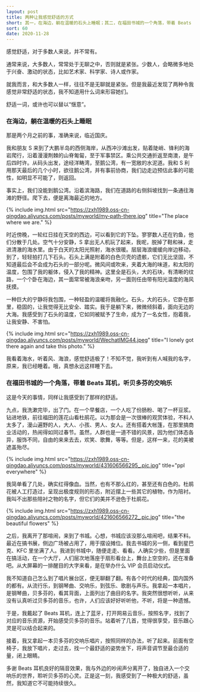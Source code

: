 ```yaml
---
layout: post
title: 两种让我感觉舒适的方式
short: 其一，在海边，躺在温暖的石头上睡眠；其二，在福田书城的一个角落，带着 Beats 耳机，听贝多芬的交响乐
sort: 60
date: 2020-11-28
---
```


感觉舒适，对于多数人来说，并不常有。

通常来说，大多数人，常常处于无聊之中，否则就是紧张。少数人，会略微多地处于兴奋、激动的状态，比如艺术家、科学家、诗人或作家。

就我而言，和大多数人一样，往往不是无聊就是紧张。但是我最近发现了两种令我感觉非常舒适的状态，我不知道用什么词来形容她们。

舒适一词，或许也可以替以“惬意”。

### 在海边，躺在温暖的石头上睡眠

那是两个月之前的事，准确来说，临近国庆。

我和朋友 S 来到了大鹏半岛的西侧海岸，从西冲沙滩出发，贴着陡峭、锋利的海岩爬行，沿着漫漫荆棘的山脊匍匐，至于军事禁区。乘公共交通折返至南澳，是午后四时许。从码头出发，途经洋畴湾，至鹅公湾，有一宽敞的水泥道。我和 S 利用那天最后的几个小时，欲往鹅公湾，并有事前协商，我们边走边预估此事的可能性，如明显不可能了，则返回。

事实上，我们没能到鹅公湾。沿着滨海路，我们在道路的右侧斜坡找到一条通往海滩的野径。爬下去，便是离海最近的地方。

{% include img.html src="https://zxh1989.oss-cn-qingdao.aliyuncs.com/posts/myworld/my-path-there.jpg" title="The place where we are." %}

时近傍晚，一轮红日挂在天空的西边，可以看到它的下坠。寥寥数人还在钓鱼，他们分散于几处。空气十分安静，S 拿出无人机玩了起来，我呢，脱掉了鞋和袜，走进清澈的海水里。由于白天的太阳光照射，海水很暖。层层海浪缓缓向岸边移动，到了，轻轻拍打几下石头。石头上满是附着的白色贝壳的遗骸，它们无比坚固，不知道最后会不会成为石头的一部分呢。微风间或吹来，夹着大海的味道，和太阳的温度，包围了我的躯体，侵入了我的精神。这里全是石头，大的石块，有清晰的纹路，一个个卧在海边，其一面常常被海浪亲吻，另一面则任由带有阳光温度的海风抚摸。

一种巨大的宁静将我包围，一种轻盈的温暖将我融化。石头，大的石头，它卧在那里，稳固的，让我觉得无比安全、踏实。我于是躺下来，微微倾斜着，面向无边的大海。我感受到了石头的温度，它如同被赋予了生命，成为了一名女性，抱着我，让我安静、不害怕。

{% include img.html src="https://zxh1989.oss-cn-qingdao.aliyuncs.com/posts/myworld/WechatIMG44.jpeg" title="I lonely got there again and take this photo." %}

我看着海水，听着风、海浪，感觉舒适极了！不知不觉，我听到有人喊我的名字，原来，我已经睡着。哦，真想永远这样睡下去。

### 在福田书城的一个角落，带着 Beats 耳机，听贝多芬的交响乐

这是今天的事情，同样让我感受到了那样的舒适。

九点，我洗漱完毕，出了门。在一个早餐店，一个人吃了份肠粉、喝了一杯豆浆。钻进地铁，前往福田的莲花山看杜鹃花。以为那会是一次很棒的观赏体验，不料人太多了，漫山遍野的人，大人、小孩、男人、女人。还有搭着大帐篷，在那里搞商业活动的，热闹得如同过春节。虽然，人群也是一道不错的风景，因为他们体态各异，服饰不同，自由的来来去去，欢笑、歌舞，等等。但是，这样一来，花的美被遮盖殆尽。

{% include img.html src="https://zxh1989.oss-cn-qingdao.aliyuncs.com/posts/myworld/431606566295_.pic.jpg" title="ppl everywhere" %}

我简单看了几处，确实红得像血。当然，也有不那么红的，甚至还有白色的。杜鹃花被人工打造过，呈现出极度规则的形态，附近摆上一些其它的植物，作为陪衬。我叫不出那些陪衬之物的名字，但它们的美并不逊色于杜鹃花。

{% include img.html src="https://zxh1989.oss-cn-qingdao.aliyuncs.com/posts/myworld/421606566272_.pic.jpg" title="the beautiful flowers" %}

之后，我离开了那喧闹，来到了书城。心想，书城应该没那么喧闹吧，结果不料。最近在搞书展，侧边广场被占用了，用于摆设摊位。我去书城的另一侧，看到星巴克、KFC 里坐满了人。我进到书城中，随便走走、看看。人确实少些，但是里面在搞活动，在一个大厅，人们层次地落座于扇形看台上，舞台上空空的，还在准备吧。从大屏幕的一排醒目的大字来看，是在举办什么 VIP 会员启动仪式。

我不知道自己怎么到了唱片展台区，便无聊翻了翻。有各个时代的经典，国内国外的都有。从流行乐，到钢琴曲、交响乐，到弦乐、歌剧与声乐。我拿起一本唱片，是钢琴曲，贝多芬的，看其背面，上面列出了曲目的名字。我突然很想听听，从来没有认真听过贝多芬的音乐，也许，人们应该好好听听他，不听，将是一种遗憾。

于是，我戴起了 Beats 耳机，连上了蓝牙，打开网易云音乐，按照名字，找到了对应的音乐资源，开始感受贝多芬的音乐。站着听了几首，觉得很享受，音乐跟心灵是可以结合起来的。

接着，我又拿起一本贝多芬的交响乐唱片，按照同样的办法，听了起来。前面有空椅子，我放下唱片，走过去，找一个最舒适的姿势坐下，将声音调节至最合适的量，闭上眼睛。

多谢 Beats 耳机良好的隔音效果，我与外边的吵闹声分离开了，独自进入一个交响乐的世界，聆听贝多芬的心灵。正是这一刻，我感受到了一种极大的舒适，虽然，我知道它不可能持续很久。
